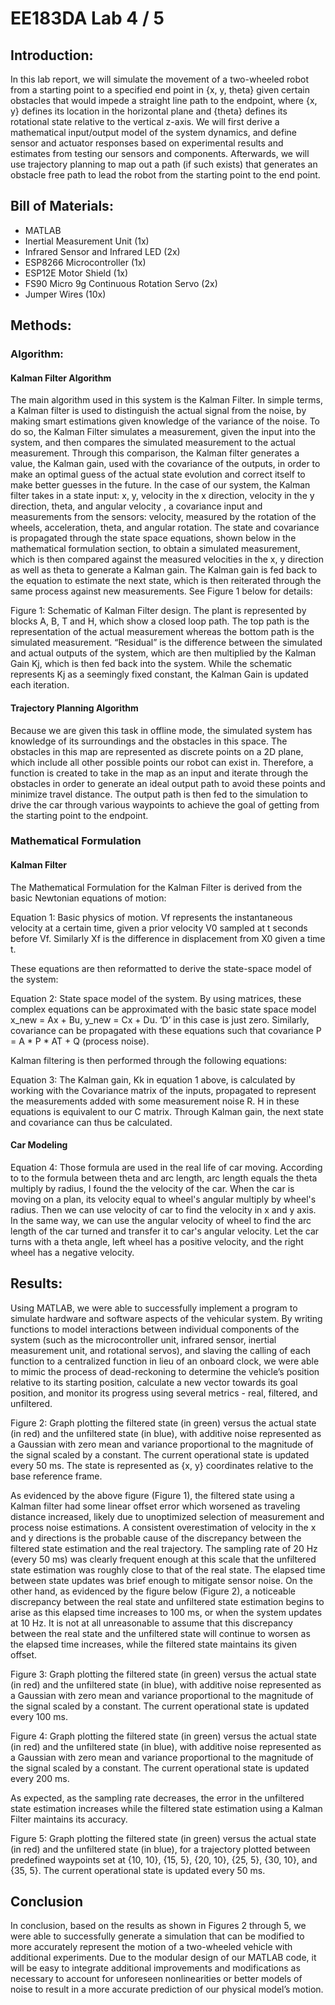 # EE183DA Lab 4 / 5

## Introduction:
In this lab report, we will simulate the movement of a two-wheeled robot from a starting point to a specified end point in {x, y, theta} given certain obstacles that would impede a straight line path to the endpoint, where {x, y} defines its location in the horizontal plane and {theta} defines its rotational state relative to the vertical z-axis. We will first derive a mathematical input/output model of the system dynamics, and define sensor and actuator responses based on experimental results and estimates from testing our sensors and components. Afterwards, we will use trajectory planning to map out a path (if such exists) that generates an obstacle free path to lead the robot from the starting point to the end point.

## Bill of Materials:
* MATLAB
* Inertial Measurement Unit (1x)
* Infrared Sensor and Infrared LED (2x)
* ESP8266 Microcontroller (1x)
* ESP12E Motor Shield (1x)
* FS90 Micro 9g Continuous Rotation Servo (2x)
* Jumper Wires (10x)

## Methods:
### Algorithm:

#### Kalman Filter Algorithm
  The main algorithm used in this system is the Kalman Filter. In simple terms, a Kalman filter is used to distinguish the actual signal from the noise, by making smart estimations given knowledge of the variance of the noise. To do so, the Kalman Filter simulates a measurement, given the input into the system, and then compares the simulated measurement to the actual measurement. Through this comparison, the Kalman filter generates a value, the Kalman gain, used with the covariance of the outputs, in order to make an optimal guess of the actual state evolution and correct itself to make better guesses in the future. In the case of our system, the Kalman filter takes in a state input: x, y, velocity in the x direction, velocity in the y direction, theta, and angular velocity , a covariance input and measurements from the sensors: velocity, measured by the rotation of the wheels, acceleration, theta, and angular rotation. The state and covariance is propagated through the state space equations, shown below in the mathematical formulation section, to obtain a simulated measurement, which is then compared against the measured velocities in the x, y direction as well as theta to generate a Kalman gain. The Kalman gain is fed back to the equation to estimate the next state, which is then reiterated through the same process against new measurements. See Figure 1 below for details:

Figure 1: Schematic of Kalman Filter design. The plant is represented by blocks A, B, T and H, which show a closed loop path. The top path is the representation of the actual measurement whereas the bottom path is the simulated measurement. “Residual” is the difference between the simulated and actual outputs of the system, which are then multiplied by the Kalman Gain Kj, which is then fed back into the system. While the schematic represents Kj as a seemingly fixed constant, the Kalman Gain is updated each iteration.

#### Trajectory Planning Algorithm
  Because we are given this task in offline mode, the simulated system has knowledge of its surroundings and the obstacles in this space. The obstacles in this map are represented as discrete points on a 2D plane, which include all other possible points our robot can exist in. Therefore, a function is created to take in the map as an input and iterate through the obstacles in order to generate an ideal output path to avoid these points and minimize travel distance. The output path is then fed to the simulation to drive the car through various waypoints to achieve the goal of getting from the starting point to the endpoint.
  
### Mathematical Formulation
#### Kalman Filter
The Mathematical Formulation for the Kalman Filter is derived from the basic Newtonian equations of motion:


Equation 1: Basic physics of motion. Vf  represents the instantaneous velocity at a certain time, given a prior velocity V0 sampled at t seconds before Vf. Similarly Xf is the difference in displacement from X0 given a time t.

These equations are then reformatted to derive the state-space model of the system:

Equation 2: State space model of the system. By using matrices, these complex equations can be approximated with the basic state space model x_new = Ax + Bu, y_new = Cx + Du. ‘D’ in this case is just zero. Similarly, covariance can be propagated with these equations such that covariance P = A * P * AT + Q (process noise).

Kalman filtering is then performed through the following equations:


Equation 3: The Kalman gain, Kk in equation 1 above, is calculated by working with the Covariance matrix of the inputs, propagated to represent the measurements added with some measurement noise R. H in these equations is equivalent to our C matrix. Through Kalman gain, the next state and covariance can thus be calculated.

#### Car Modeling

Equation 4: Those formula are used in the  real life of car moving. According to to the formula between theta and arc length, arc length equals the theta multiply by radius, I found the the velocity of the car. When the car is moving on a plan, its velocity equal to wheel's angular multiply by wheel's radius. Then we can use velocity of car to find the velocity in x and y axis. In the same way, we can use the angular velocity of wheel to find the arc length of the car turned and transfer it to car's angular velocity. Let the car turns with a theta angle, left wheel has a positive velocity, and the right wheel has a negative velocity.


## Results:
Using MATLAB, we were able to successfully implement a program to simulate hardware and software aspects of the vehicular system. By writing functions to model interactions between individual components of the system (such as the microcontroller unit, infrared sensor, inertial measurement unit, and rotational servos), and slaving the calling of each function to a centralized function in lieu of an onboard clock, we were able to mimic the process of dead-reckoning to determine the vehicle’s position relative to its starting position, calculate a new vector towards its goal position, and monitor its progress using several metrics - real, filtered, and unfiltered.      

Figure 2: Graph plotting the filtered state (in green) versus the actual state (in red) and the unfiltered state (in blue), with additive noise represented as a Gaussian with zero mean and variance proportional to the magnitude of the signal scaled by a constant. The current operational state is updated every 50 ms. The state is represented as {x, y} coordinates relative to the base reference frame. 

As evidenced by the above figure (Figure 1), the filtered state using a Kalman filter had some linear offset error which worsened as traveling distance increased, likely due to unoptimized selection of measurement and process noise estimations. A consistent overestimation of velocity in the x and y directions is the probable cause of the discrepancy between the filtered state estimation and the real trajectory. The sampling rate of 20 Hz (every 50 ms) was clearly frequent enough at this scale that the unfiltered state estimation was roughly close to that of the real state. The elapsed time between state updates was brief enough to mitigate sensor noise. 
On the other hand, as evidenced by the figure below (Figure 2), a noticeable discrepancy between the real state and unfiltered state estimation begins to arise as this elapsed time increases to 100 ms, or when the system updates at 10 Hz. It is not at all unreasonable to assume that this discrepancy between the real state and the unfiltered state will continue to worsen as the elapsed time increases, while the filtered state maintains its given offset.      

Figure 3: Graph plotting the filtered state (in green) versus the actual state (in red) and the unfiltered state (in blue), with additive noise represented as a Gaussian with zero mean and variance proportional to the magnitude of the signal scaled by a constant. The current operational state is updated every 100 ms.

Figure 4: Graph plotting the filtered state (in green) versus the actual state (in red) and the unfiltered state (in blue), with additive noise represented as a Gaussian with zero mean and variance proportional to the magnitude of the signal scaled by a constant. The current operational state is updated every 200 ms.

As expected, as the sampling rate decreases, the error in the unfiltered state estimation increases while the filtered state estimation using a Kalman Filter maintains its accuracy. 

Figure 5: Graph plotting the filtered state (in green) versus the actual state (in red) and the unfiltered state (in blue), for a trajectory plotted between predefined waypoints set at {10, 10}, {15, 5}, {20, 10}, {25, 5}, {30, 10}, and {35, 5}. The current operational state is updated every 50 ms. 



## Conclusion
In conclusion, based on the results as shown in Figures 2 through 5, we were able to successfully generate a simulation that can be modified to more accurately represent the motion of a two-wheeled vehicle with additional experiments. Due to the modular design of our MATLAB code, it will be easy to integrate additional improvements and modifications as necessary to account for unforeseen nonlinearities or better models of noise to result in a more accurate prediction of our physical model’s motion.    
